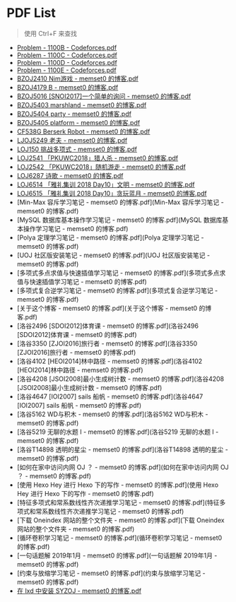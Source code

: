 # PDF List
> 使用 Ctrl+F 来查找

* [Problem - 1100B - Codeforces.pdf](Problem%20-%201100B%20-%20Codeforces.pdf)
* [Problem - 1100C - Codeforces.pdf](Problem%20-%201100C%20-%20Codeforces.pdf)
* [Problem - 1100D - Codeforces.pdf](Problem%20-%201100D%20-%20Codeforces.pdf)
* [Problem - 1100E - Codeforces.pdf](Problem%20-%201100E%20-%20Codeforces.pdf)
* [BZOJ2410 Nim游戏 - memset0 的博客.pdf](BZOJ2410%20Nim%E6%B8%B8%E6%88%8F%20-%20memset0%20%E7%9A%84%E5%8D%9A%E5%AE%A2.pdf)
* [BZOJ4179 B - memset0 的博客.pdf](BZOJ4179%20B%20-%20memset0%20%E7%9A%84%E5%8D%9A%E5%AE%A2.pdf)
* [BZOJ5016 [SNOI2017]一个简单的询问 - memset0 的博客.pdf](BZOJ5016%20%5BSNOI2017%5D%E4%B8%80%E4%B8%AA%E7%AE%80%E5%8D%95%E7%9A%84%E8%AF%A2%E9%97%AE%20-%20memset0%20%E7%9A%84%E5%8D%9A%E5%AE%A2.pdf)
* [BZOJ5403 marshland - memset0 的博客.pdf](BZOJ5403%20marshland%20-%20memset0%20%E7%9A%84%E5%8D%9A%E5%AE%A2.pdf)
* [BZOJ5404 party - memset0 的博客.pdf](BZOJ5404%20party%20-%20memset0%20%E7%9A%84%E5%8D%9A%E5%AE%A2.pdf)
* [BZOJ5405 platform - memset0 的博客.pdf](BZOJ5405%20platform%20-%20memset0%20%E7%9A%84%E5%8D%9A%E5%AE%A2.pdf)
* [CF538G Berserk Robot - memset0 的博客.pdf](CF538G%20Berserk%20Robot%20-%20memset0%20%E7%9A%84%E5%8D%9A%E5%AE%A2.pdf)
* [LJOJ5249 老夫 - memset0 的博客.pdf](LJOJ5249%20%E8%80%81%E5%A4%AB%20-%20memset0%20%E7%9A%84%E5%8D%9A%E5%AE%A2.pdf)
* [LOJ150 挑战多项式 - memset0 的博客.pdf](LOJ150%20%E6%8C%91%E6%88%98%E5%A4%9A%E9%A1%B9%E5%BC%8F%20-%20memset0%20%E7%9A%84%E5%8D%9A%E5%AE%A2.pdf)
* [LOJ2541 「PKUWC2018」猎人杀 - memset0 的博客.pdf](LOJ2541%20%E3%80%8CPKUWC2018%E3%80%8D%E7%8C%8E%E4%BA%BA%E6%9D%80%20-%20memset0%20%E7%9A%84%E5%8D%9A%E5%AE%A2.pdf)
* [LOJ2542 「PKUWC2018」随机游走 - memset0 的博客.pdf](LOJ2542%20%E3%80%8CPKUWC2018%E3%80%8D%E9%9A%8F%E6%9C%BA%E6%B8%B8%E8%B5%B0%20-%20memset0%20%E7%9A%84%E5%8D%9A%E5%AE%A2.pdf)
* [LOJ6287 诗歌 - memset0 的博客.pdf](LOJ6287%20%E8%AF%97%E6%AD%8C%20-%20memset0%20%E7%9A%84%E5%8D%9A%E5%AE%A2.pdf)
* [LOJ6514 「雅礼集训 2018 Day10」文明 - memset0 的博客.pdf](LOJ6514%20%E3%80%8C%E9%9B%85%E7%A4%BC%E9%9B%86%E8%AE%AD%202018%20Day10%E3%80%8D%E6%96%87%E6%98%8E%20-%20memset0%20%E7%9A%84%E5%8D%9A%E5%AE%A2.pdf)
* [LOJ6515 「雅礼集训 2018 Day10」贪玩蓝月 - memset0 的博客.pdf](LOJ6515%20%E3%80%8C%E9%9B%85%E7%A4%BC%E9%9B%86%E8%AE%AD%202018%20Day10%E3%80%8D%E8%B4%AA%E7%8E%A9%E8%93%9D%E6%9C%88%20-%20memset0%20%E7%9A%84%E5%8D%9A%E5%AE%A2.pdf)
* [Min-Max 容斥学习笔记 - memset0 的博客.pdf](Min-Max 容斥学习笔记 - memset0 的博客.pdf)
* [MySQL 数据库基本操作学习笔记 - memset0 的博客.pdf](MySQL 数据库基本操作学习笔记 - memset0 的博客.pdf)
* [Polya 定理学习笔记 - memset0 的博客.pdf](Polya 定理学习笔记 - memset0 的博客.pdf)
* [UOJ 社区版安装笔记 - memset0 的博客.pdf](UOJ 社区版安装笔记 - memset0 的博客.pdf)
* [多项式多点求值与快速插值学习笔记 - memset0 的博客.pdf](多项式多点求值与快速插值学习笔记 - memset0 的博客.pdf)
* [多项式复合逆学习笔记 - memset0 的博客.pdf](多项式复合逆学习笔记 - memset0 的博客.pdf)
* [关于这个博客 - memset0 的博客.pdf](关于这个博客 - memset0 的博客.pdf)
* [洛谷2496 [SDOI2012]体育课 - memset0 的博客.pdf](洛谷2496 [SDOI2012]体育课 - memset0 的博客.pdf)
* [洛谷3350 [ZJOI2016]旅行者 - memset0 的博客.pdf](洛谷3350 [ZJOI2016]旅行者 - memset0 的博客.pdf)
* [洛谷4102 [HEOI2014]林中路径 - memset0 的博客.pdf](洛谷4102 [HEOI2014]林中路径 - memset0 的博客.pdf)
* [洛谷4208 [JSOI2008]最小生成树计数 - memset0 的博客.pdf](洛谷4208 [JSOI2008]最小生成树计数 - memset0 的博客.pdf)
* [洛谷4647 [IOI2007] sails 船帆 - memset0 的博客.pdf](洛谷4647 [IOI2007] sails 船帆 - memset0 的博客.pdf)
* [洛谷5162 WD与积木 - memset0 的博客.pdf](洛谷5162 WD与积木 - memset0 的博客.pdf)
* [洛谷5219 无聊的水题 I - memset0 的博客.pdf](洛谷5219 无聊的水题 I - memset0 的博客.pdf)
* [洛谷T14898 透明的星尘 - memset0 的博客.pdf](洛谷T14898 透明的星尘 - memset0 的博客.pdf)
* [如何在家中访问内网 OJ ？ - memset0 的博客.pdf](如何在家中访问内网 OJ ？ - memset0 的博客.pdf)
* [使用 Hexo Hey 进行 Hexo 下的写作 - memset0 的博客.pdf](使用 Hexo Hey 进行 Hexo 下的写作 - memset0 的博客.pdf)
* [特征多项式和常系数线性齐次递推学习笔记 - memset0 的博客.pdf](特征多项式和常系数线性齐次递推学习笔记 - memset0 的博客.pdf)
* [下载 Oneindex 网站的整个文件夹 - memset0 的博客.pdf](下载 Oneindex 网站的整个文件夹 - memset0 的博客.pdf)
* [循环卷积学习笔记 - memset0 的博客.pdf](循环卷积学习笔记 - memset0 的博客.pdf)
* [一句话题解 2019年1月 - memset0 的博客.pdf](一句话题解 2019年1月 - memset0 的博客.pdf)
* [约束与放缩学习笔记 - memset0 的博客.pdf](约束与放缩学习笔记 - memset0 的博客.pdf)
* [在 lxd 中安装 SYZOJ - memset0 的博客.pdf](%E5%9C%A8%20lxd%20%E4%B8%AD%E5%AE%89%E8%A3%85%20SYZOJ%20-%20memset0%20%E7%9A%84%E5%8D%9A%E5%AE%A2.pdf)
